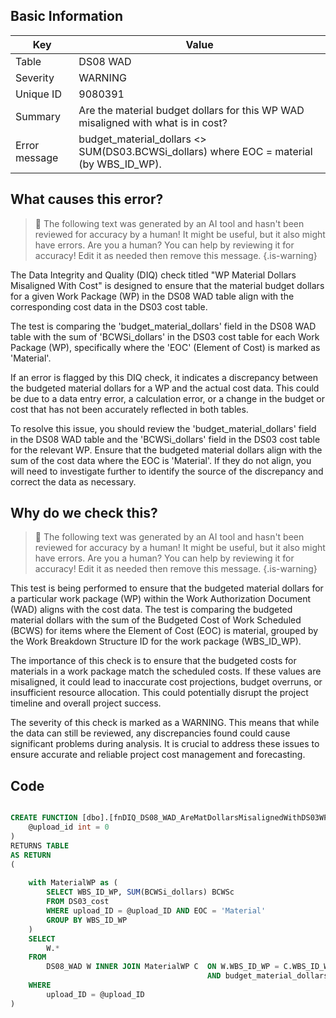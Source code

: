 ## Basic Information
| Key         | Value          |
|-------------|----------------|
| Table       | DS08 WAD |
| Severity    | WARNING |
| Unique ID   | 9080391   |
| Summary     | Are the material budget dollars for this WP WAD misaligned with what is in cost? |
| Error message | budget_material_dollars <> SUM(DS03.BCWSi_dollars) where EOC = material (by WBS_ID_WP). |

## What causes this error?

> :robot: The following text was generated by an AI tool and hasn't been reviewed for accuracy by a human! It might be useful, but it also might have errors. Are you a human? You can help by reviewing it for accuracy! Edit it as needed then remove this message.
{.is-warning}

The Data Integrity and Quality (DIQ) check titled "WP Material Dollars Misaligned With Cost" is designed to ensure that the material budget dollars for a given Work Package (WP) in the DS08 WAD table align with the corresponding cost data in the DS03 cost table. 

The test is comparing the 'budget_material_dollars' field in the DS08 WAD table with the sum of 'BCWSi_dollars' in the DS03 cost table for each Work Package (WP), specifically where the 'EOC' (Element of Cost) is marked as 'Material'. 

If an error is flagged by this DIQ check, it indicates a discrepancy between the budgeted material dollars for a WP and the actual cost data. This could be due to a data entry error, a calculation error, or a change in the budget or cost that has not been accurately reflected in both tables. 

To resolve this issue, you should review the 'budget_material_dollars' field in the DS08 WAD table and the 'BCWSi_dollars' field in the DS03 cost table for the relevant WP. Ensure that the budgeted material dollars align with the sum of the cost data where the EOC is 'Material'. If they do not align, you will need to investigate further to identify the source of the discrepancy and correct the data as necessary.
## Why do we check this?

> :robot: The following text was generated by an AI tool and hasn't been reviewed for accuracy by a human! It might be useful, but it also might have errors. Are you a human? You can help by reviewing it for accuracy! Edit it as needed then remove this message.
{.is-warning}

This test is being performed to ensure that the budgeted material dollars for a particular work package (WP) within the Work Authorization Document (WAD) aligns with the cost data. The test is comparing the budgeted material dollars with the sum of the Budgeted Cost of Work Scheduled (BCWS) for items where the Element of Cost (EOC) is material, grouped by the Work Breakdown Structure ID for the work package (WBS_ID_WP).

The importance of this check is to ensure that the budgeted costs for materials in a work package match the scheduled costs. If these values are misaligned, it could lead to inaccurate cost projections, budget overruns, or insufficient resource allocation. This could potentially disrupt the project timeline and overall project success.

The severity of this check is marked as a WARNING. This means that while the data can still be reviewed, any discrepancies found could cause significant problems during analysis. It is crucial to address these issues to ensure accurate and reliable project cost management and forecasting.
## Code

```sql

CREATE FUNCTION [dbo].[fnDIQ_DS08_WAD_AreMatDollarsMisalignedWithDS03WP] (
	@upload_id int = 0
)
RETURNS TABLE
AS RETURN
(
	
	with MaterialWP as (
		SELECT WBS_ID_WP, SUM(BCWSi_dollars) BCWSc
		FROM DS03_cost
		WHERE upload_ID = @upload_ID AND EOC = 'Material'
		GROUP BY WBS_ID_WP
	)
	SELECT 
		W.*
	FROM
		DS08_WAD W INNER JOIN MaterialWP C 	ON W.WBS_ID_WP = C.WBS_ID_WP
											AND budget_material_dollars <> C.BCWSc
	WHERE
		upload_ID = @upload_ID  
)
```
